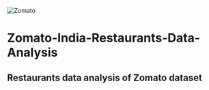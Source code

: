 ![Zomato](https://user-images.githubusercontent.com/82322259/231139187-5860a188-81a3-4dd3-99cf-258dc70aad75.jpg)


# Zomato-India-Restaurants-Data-Analysis
## Restaurants data analysis of Zomato dataset


